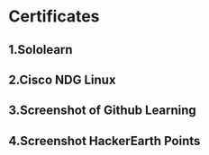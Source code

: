 # Certificates
## 1.Sololearn
## 2.Cisco NDG Linux
## 3.Screenshot of Github Learning
## 4.Screenshot HackerEarth Points
